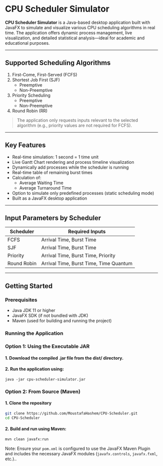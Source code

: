 # CPU Scheduler Simulator

**CPU Scheduler Simulator** is a Java-based desktop application built with JavaFX to simulate and visualize various CPU scheduling algorithms in real time. The application offers dynamic process management, live visualization, and detailed statistical analysis—ideal for academic and educational purposes.

---

## Supported Scheduling Algorithms

1. First-Come, First-Served (FCFS)
2. Shortest Job First (SJF)
   - Preemptive
   - Non-Preemptive
3. Priority Scheduling
   - Preemptive
   - Non-Preemptive
4. Round Robin (RR)

> The application only requests inputs relevant to the selected algorithm (e.g., priority values are not required for FCFS).

---

## Key Features

- Real-time simulation: 1 second = 1 time unit
- Live Gantt Chart rendering and process timeline visualization
- Dynamically add processes while the scheduler is running
- Real-time table of remaining burst times
- Calculation of:
  - Average Waiting Time
  - Average Turnaround Time
- Option to simulate only predefined processes (static scheduling mode)
- Built as a JavaFX desktop application

---

## Input Parameters by Scheduler

| Scheduler      | Required Inputs                          |
|----------------|-------------------------------------------|
| FCFS           | Arrival Time, Burst Time                  |
| SJF            | Arrival Time, Burst Time                  |
| Priority       | Arrival Time, Burst Time, Priority        |
| Round Robin    | Arrival Time, Burst Time, Time Quantum    |

---

## Getting Started

### Prerequisites

- Java JDK 11 or higher
- JavaFX SDK (if not bundled with JDK)
- Maven (used for building and running the project)

### Running the Application

### Option 1: Using the Executable JAR

#### 1. Download the compiled .jar file from the dist/ directory.

#### 2. Run the application using:
   ```bush
   java -jar cpu-scheduler-simulator.jar
   ```
### Option 2: From Source (Maven)

#### 1. Clone the repository
```bash
git clone https://github.com/MoustafaHashem/CPU-Scheduler.git
cd CPU-Scheduler
```

#### 2. Build and run using Maven:
```bash
mvn clean javafx:run
```
Note: Ensure your `pom.xml` is configured to use the JavaFX Maven Plugin and includes the necessary JavaFX modules (`javafx.controls`, `javafx.fxml`, etc.)..
